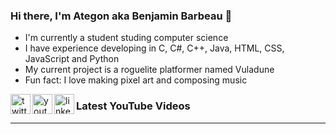 ### Hi there, I'm Ategon aka Benjamin Barbeau 👋
- I'm currently a student studing computer science
- I have experience developing in C, C#, C++, Java, HTML, CSS, JavaScript and Python
- My current project is a roguelite platformer named Vuladune
- Fun fact: I love making pixel art and composing music


[<img align="left" alt="twitter account" height="32" width="32" src="https://cdn.jsdelivr.net/npm/simple-icons@v6/icons/twitter.svg" />][twitter]
[<img align="left" alt="youtube account" height="32" width="32" src="https://cdn.jsdelivr.net/npm/simple-icons@v6/icons/youtube.svg" />][youtube]
[<img align="left" alt="linkedin account" height="32" width="32" src="https://cdn.jsdelivr.net/npm/simple-icons@v6/icons/linkedin.svg" />][linkedin]

### Latest YouTube Videos
<!-- YOUTUBE:START --> 
<!-- YOUTUBE:END --> 
---

[twitter]: https://twitter.com/Etegondev
[youtube]: https://www.youtube.com/channel/UCuywPsJXFjz7xmqmk4km4kA
[linkedin]: https://www.linkedin.com/in/ategon/

<!--
**Ategon/Ategon** is a ✨ _special_ ✨ repository because its `README.md` (this file) appears on your GitHub profile.

- 🔭 I’m currently working on a roguelite platformer named Vuladune
- 🌱 I’m currently learning ...
- 👯 I’m looking to collaborate on ...
- 🤔 I’m looking for help with ...
- 💬 Ask me about ...
- 📫 How to reach me: ...
- 😄 Pronouns: ...
- ⚡ Fun fact: ...
-->
